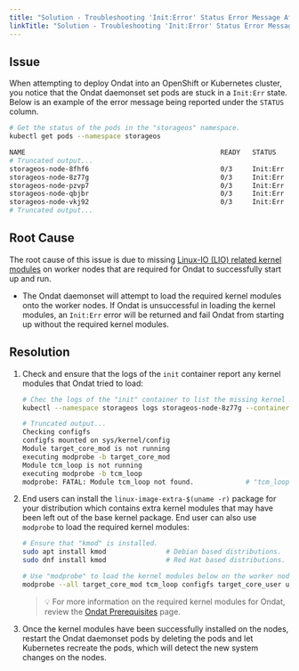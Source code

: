```yaml
---
title: "Solution - Troubleshooting 'Init:Error' Status Error Message After Deploying Ondat"
linkTitle: "Solution - Troubleshooting 'Init:Error' Status Error Message After Deploying Ondat"
---
```


## Issue

When attempting to deploy Ondat into an OpenShift or Kubernetes cluster, you notice that the Ondat daemonset set pods are stuck in a `Init:Err` state. Below is an example of the error message being reported under the `STATUS` column.

```bash
# Get the status of the pods in the "storageos" namespace.
kubectl get pods --namespace storageos

NAME                                                 READY   STATUS    RESTARTS   AGE
# Truncated output...
storageos-node-8fhf6                                 0/3     Init:Err  0          6s
storageos-node-8z77g                                 0/3     Init:Err  0          6s
storageos-node-pzvp7                                 0/3     Init:Err  0          6s
storageos-node-qbjbr                                 0/3     Init:Err  0          6s
storageos-node-vkj92                                 0/3     Init:Err  0          6s
# Truncated output...
```

## Root Cause

The root cause of this issue is due to missing [Linux-IO (LIO) related kernel modules](https://en.wikipedia.org/wiki/LIO_%28SCSI_target%29) on worker nodes that are required for Ondat to successfully start up and run.

- The Ondat daemonset will attempt to load the required kernel modules onto the worker nodes. If Ondat is unsuccessful in loading the kernel modules, an `Init:Err` error will be returned and fail Ondat from starting up without the required kernel modules.

## Resolution

1. Check and ensure that the logs of the `init` container report any kernel modules that Ondat tried to load:

    ```bash
    # Chec the logs of the "init" container to list the missing kernel modules required for Ondat to run.
    kubectl --namespace storageos logs storageos-node-8z77g --container init

    # Truncated output...
    Checking configfs
    configfs mounted on sys/kernel/config
    Module target_core_mod is not running
    executing modprobe -b target_core_mod
    Module tcm_loop is not running
    executing modprobe -b tcm_loop
    modprobe: FATAL: Module tcm_loop not found.             # "tcm_loop" kernel module is missing.
    ```

1. End users can install the `linux-image-extra-$(uname -r)` package for your distribution which contains extra kernel modules that may have been left out of the base kernel package. End user can also use `modprobe` to load the required kernel modules:

	```bash
	# Ensure that "kmod" is installed.
	sudo apt install kmod               # Debian based distributions.
	sudo dnf install kmod               # Red Hat based distributions.

	# Use "modprobe" to load the kernel modules below on the worker nodes were Ondat will run.
	modprobe --all target_core_mod tcm_loop configfs target_core_user uio
	```

    > 💡 For more information on the required kernel modules for Ondat, review the  [Ondat Prerequisites](https://github.com/ondat/documentation/blob/kb-ondat-init-error-after-deployment/docs/prerequisites/systemconfiguration)  page.

1. Once the kernel modules have been successfully installed on the nodes, restart the Ondat daemonset pods by deleting the pods and let Kubernetes recreate the pods, which will detect the new system changes on the nodes.
